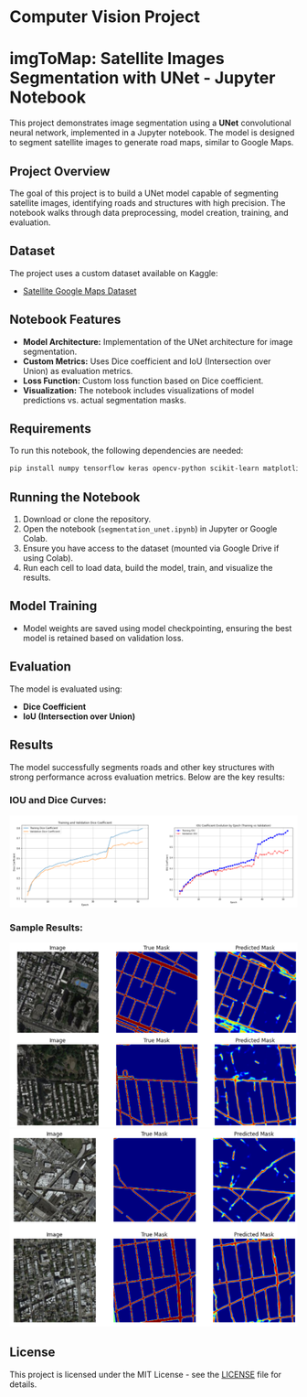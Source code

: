 # Computer Vision Project

# imgToMap: Satellite Images Segmentation with UNet - Jupyter Notebook

This project demonstrates image segmentation using a **UNet** convolutional neural network, implemented in a Jupyter notebook. The model is designed to segment satellite images to generate road maps, similar to Google Maps.

## Project Overview

The goal of this project is to build a UNet model capable of segmenting satellite images, identifying roads and structures with high precision. The notebook walks through data preprocessing, model creation, training, and evaluation.

## Dataset

The project uses a custom dataset available on Kaggle:
- [Satellite Google Maps Dataset](https://www.kaggle.com/datasets/arka47/satellitegooglemapsmasks)

## Notebook Features

- **Model Architecture:** Implementation of the UNet architecture for image segmentation.
- **Custom Metrics:** Uses Dice coefficient and IoU (Intersection over Union) as evaluation metrics.
- **Loss Function:** Custom loss function based on Dice coefficient.
- **Visualization:** The notebook includes visualizations of model predictions vs. actual segmentation masks.

## Requirements

To run this notebook, the following dependencies are needed:

```bash
pip install numpy tensorflow keras opencv-python scikit-learn matplotlib
```

## Running the Notebook

1. Download or clone the repository.
2. Open the notebook (`segmentation_unet.ipynb`) in Jupyter or Google Colab.
3. Ensure you have access to the dataset (mounted via Google Drive if using Colab).
4. Run each cell to load data, build the model, train, and visualize the results.

## Model Training

- Model weights are saved using model checkpointing, ensuring the best model is retained based on validation loss.

## Evaluation

The model is evaluated using:
- **Dice Coefficient**
- **IoU (Intersection over Union)**

## Results

The model successfully segments roads and other key structures with strong performance across evaluation metrics. Below are the key results:

### IOU and Dice Curves:

![IOU and DICE Curves](Images/IOU_DICE_curves.png)

### Sample Results:

![Results](Images/Results1.png)
![Results](Images/Results2.png)

## License

This project is licensed under the MIT License - see the [LICENSE](LICENSE) file for details.



